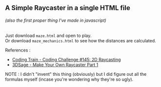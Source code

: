 ## A Simple Raycaster in a single HTML file
###### (also the first *proper* thing I've made in javascript)

Just download `maze.html` and open to play.<br>
Or download `maze_mechanics.html` to see how the distances are calculated.

 References : 

- <a href="https://youtu.be/TOEi6T2mtHo?si=rA3NX6LXQvBGWnL0">Coding Train - Coding Challenge #145: 2D Raycasting</a></li>
- <a href="https://youtu.be/gYRrGTC7GtA?si=jixWb6ICNX8v0Gn4">3DSage - Make Your Own Raycaster Part 1</a></li>

NOTE : I didn't "invent" this thing (obviously) but I did figure out all the formulas myself (incase you're wondering why they're so ugly).

